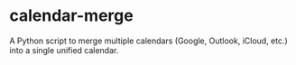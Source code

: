 # calendar-merge
A Python script to merge multiple calendars (Google, Outlook, iCloud, etc.) into a single unified calendar.
